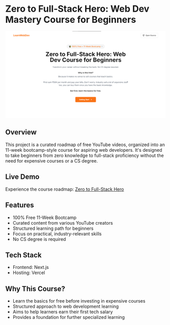 # Zero to Full-Stack Hero: Web Dev Mastery Course for Beginners

![Course Banner](./public/image.png)

## Overview

This project is a curated roadmap of free YouTube videos, organized into an 11-week bootcamp-style course for aspiring web developers. It's designed to take beginners from zero knowledge to full-stack proficiency without the need for expensive courses or a CS degree.

## Live Demo

Experience the course roadmap: [Zero to Full-Stack Hero](https://learnwebdev.vercel.app/)

## Features

- 100% Free 11-Week Bootcamp
- Curated content from various YouTube creators
- Structured learning path for beginners
- Focus on practical, industry-relevant skills
- No CS degree is required

## Tech Stack

- Frontend: Next.js
- Hosting: Vercel

## Why This Course?

- Learn the basics for free before investing in expensive courses
- Structured approach to web development learning
- Aims to help learners earn their first tech salary
- Provides a foundation for further specialized learning

